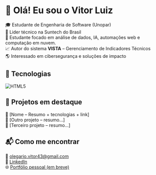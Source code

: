 # 👋 Olá! Eu sou o Vitor Luiz

🎓 Estudante de Engenharia de Software (Unopar)  
💼 Lider técnico na Suntech do Brasil  
🔧 Estudante focado em análise de dados, IA, automações web e computação em nuvem.  
📈 Autor do sistema **VISTA** – Gerenciamento de Indicadores Técnicos  
🌎 Interessado em cibersegurança e soluções de impacto

## 🚀 Tecnologias
![HTML5](https://img.shields.io/badge/-HTML5-E34F26?style=flat&logo=html5&logoColor=white)

## 📌 Projetos em destaque
🔹 [Nome – Resumo + tecnologias + link]  
🔹 [Outro projeto – resumo…]  
🔹 [Terceiro projeto – resumo…]

## 📬 Como me encontrar
📧 olegario.vitor43@gmail.com  
🔗 [LinkedIn]()  
🌐 [Portfólio pessoal (em breve)]()
